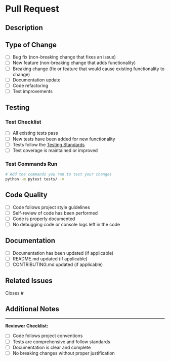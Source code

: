 # Pull Request

## Description

<!-- Provide a clear and concise description of what this PR accomplishes -->

## Type of Change

<!-- Mark the relevant option with an "x" -->

- [ ] Bug fix (non-breaking change that fixes an issue)
- [ ] New feature (non-breaking change that adds functionality)
- [ ] Breaking change (fix or feature that would cause existing functionality to change)
- [ ] Documentation update
- [ ] Code refactoring
- [ ] Test improvements

## Testing

<!-- Describe the tests you ran and how to reproduce them -->

### Test Checklist

- [ ] All existing tests pass
- [ ] New tests have been added for new functionality
- [ ] Tests follow the [Testing Standards](docs/TESTING_STANDARDS.md)
- [ ] Test coverage is maintained or improved

### Test Commands Run

```bash
# Add the commands you ran to test your changes
python -m pytest tests/ -v
```

## Code Quality

- [ ] Code follows project style guidelines
- [ ] Self-review of code has been performed
- [ ] Code is properly documented
- [ ] No debugging code or console logs left in the code

## Documentation

- [ ] Documentation has been updated (if applicable)
- [ ] README.md updated (if applicable)
- [ ] CONTRIBUTING.md updated (if applicable)

## Related Issues

<!-- Link to any related issues -->
Closes #

## Additional Notes

<!-- Add any additional context or notes for reviewers -->

---

**Reviewer Checklist:**

- [ ] Code follows project conventions
- [ ] Tests are comprehensive and follow standards
- [ ] Documentation is clear and complete
- [ ] No breaking changes without proper justification

